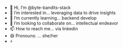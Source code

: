 - 👋 Hi, I’m @byte-bandits-stack
- 👀 I’m interested in... leveraging data to drive insights
- 🌱 I’m currently learning... backend develop 
- 💞️ I’m looking to collaborate on... intellectual endeavor
- 📫 How to reach me... via linkedin 
- 😄 Pronouns: ... she/her
- ⚡ 

<!---
byte-bandits-stack/byte-bandits-stack is a ✨ special ✨ repository because its `README.md` (this file) appears on your GitHub profile.
You can click the Preview link to take a look at your changes.
--->
